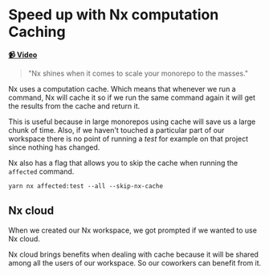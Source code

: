 # Speed up with Nx computation Caching

**[📹 Video](https://egghead.io/lessons/egghead-speed-up-with-nx-computation-caching)**

> "Nx shines when it comes to scale your monorepo to the masses."

Nx uses a computation cache. Which means that whenever we run a command, Nx will cache it so if we run the same command again it will get the results from the cache and return it.

This is useful because in large monorepos using cache will save us a large chunk of time. Also, if we haven't touched a particular part of our workspace there is no point of running a _test_ for example on that project since nothing has changed.

Nx also has a flag that allows you to skip the cache when running the `affected` command.

```shell
yarn nx affected:test --all --skip-nx-cache
```

## Nx cloud

When we created our Nx workspace, we got prompted if we wanted to use Nx cloud. 

Nx cloud brings benefits when dealing with cache because it will be shared among all the users of our workspace. So our coworkers can benefit from it.